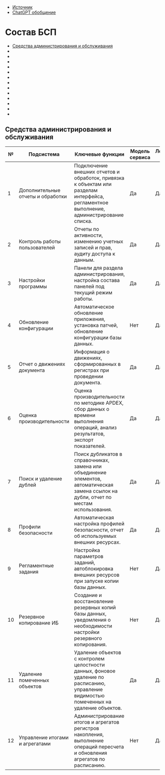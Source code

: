 - [Источник](https://its.1c.ru/db/bsp3110doc)
- [ChatGPT обобщение](./Обобщение-от-chatgpt.md)
# Состав БСП
- [Средства администрирования и обслуживания](#средства-администрирования-и-обслуживания)
- []( #)
- []( #)
- []( #)
- []( #)
- []( #)
- []( #)
- []( #)
- []( #)
- []( #)
- []( #)
- []( #)
- []( #)
- []( #)
 
    
## Средства администрирования и обслуживания

| №  | Подсистема                     | Ключевые функции                                                                                                                                                                  | Модель сервиса | Локальный режим | Внешние пользователи | Тесная интеграция |
| ---|--------------------------------|----------------------------------------------------------------------------------------------------------------------------------------------------------------------------------|----------------|-----------------|-----------------------|-------------------|
| 1  | Дополнительные отчеты и обработки | Подключение внешних отчетов и обработок, привязка к объектам или разделам интерфейса, регламентное выполнение, администрирование списка.                                         | Да             | Да              | Да                   | Да                |
| 2  | Контроль работы пользователей   | Отчеты по активности, изменению учетных записей и прав, аудиту доступа к данным.                                                                                                | Да             | Да              | Нет                  | Нет               |
| 3  | Настройки программы             | Панели для раздела администрирования, настройка состава панелей под текущий режим работы.                                                                                       | Да             | Да              | Да                   | Нет               |
| 4  | Обновление конфигурации          | Автоматическое обновление приложения, установка патчей, обновление конфигурации базы данных.                                                                                    | Нет            | Да              | Нет                  | Нет               |
| 5  | Отчет о движениях документа      | Информация о движениях, сформированных в регистрах при проведении документа.                                                                                                   | Да             | Да              | Нет                  | Да                |
| 6  | Оценка производительности        | Оценка производительности по методике APDEX, сбор данных о времени выполнения операций, анализ результатов, экспорт показателей.                                               | Да             | Да              | Нет                  | Нет               |
| 7  | Поиск и удаление дублей          | Поиск дубликатов в справочниках, замена или объединение элементов, автоматическая замена ссылок на дубли, отчет по местам использования.                                        | Да             | Да              | Нет                  | Нет               |
| 8  | Профили безопасности             | Автоматическая настройка профилей безопасности, отчет об используемых внешних ресурсах.                                                                                        | Да             | Да              | Да                   | Да                |
| 9  | Регламентные задания             | Настройка параметров заданий, автоблокировка внешних ресурсов при запуске копии базы данных.                                                                                   | Нет            | Да              | Нет                  | Нет               |
| 10 | Резервное копирование ИБ         | Создание и восстановление резервных копий базы данных, уведомления о необходимости настройки резервного копирования.                                                           | Нет            | Да              | Нет                  | Нет               |
| 11 | Удаление помеченных объектов     | Удаление объектов с контролем целостности данных, фоновое удаление по расписанию, управление видимостью помеченных на удаление объектов.                                        | Да             | Да              | Нет                  | Нет               |
| 12 | Управление итогами и агрегатами  | Администрирование итогов и агрегатов регистров накопления, выполнение операций пересчета и обновления агрегатов по расписанию.                                                 | Нет            | Да              | Нет                  | Нет               |
